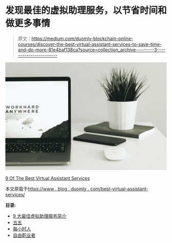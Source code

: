 # 发现最佳的虚拟助理服务，以节省时间和做更多事情

> 原文：<https://medium.com/duomly-blockchain-online-courses/discover-the-best-virtual-assistant-services-to-save-time-and-do-more-81e4baf138ca?source=collection_archive---------3----------------------->

![](img/92b01f444e8356596472f380f4ecb7fe.png)

[9 Of The Best Virtual Assistant Services](https://www.blog.duomly.com/best-virtual-assistant-services/)

本文原载于[https://www . blog . duomly . com/best-virtual-assistant-services/](https://www.blog.duomly.com/best-virtual-assistant-services/)

**目录:**

*   [9 大最佳虚拟助理服务简介](https://www.blog.duomly.com/best-virtual-assistant-services/#9-of-the-best-virtual-assistant-services-intro)
*   [五五](https://www.blog.duomly.com/best-virtual-assistant-services/#fiverr)
*   [每小时人](https://www.blog.duomly.com/best-virtual-assistant-services/#people-per-hour)
*   [自由职业者](https://www.blog.duomly.com/best-virtual-assistant-services/#freelancer)